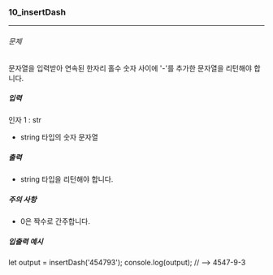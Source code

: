 ### 10_insertDash

***

###### 문제 

문자열을 입력받아 연속된 한자리 홀수 숫자 사이에 '-'를 추가한 문자열을 리턴해야 합니다.

##### 입력

인자 1 : str
- string 타입의 숫자 문자열

##### 출력

- string 타입을 리턴해야 합니다.

##### 주의 사항

- 0은 짝수로 간주합니다.

##### 입출력 예시

let output = insertDash('454793');
console.log(output); // --> 4547-9-3